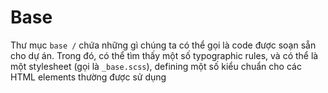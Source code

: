 # Base

Thư mục `base /` chứa những gì chúng ta có thể gọi là code được soạn sẵn cho dự án. Trong đó, có thể tìm thấy một số typographic rules,
     và có thể là một stylesheet (gọi là `_base.scss`), defining một số kiểu chuẩn cho các HTML elements thường được sử dụng
